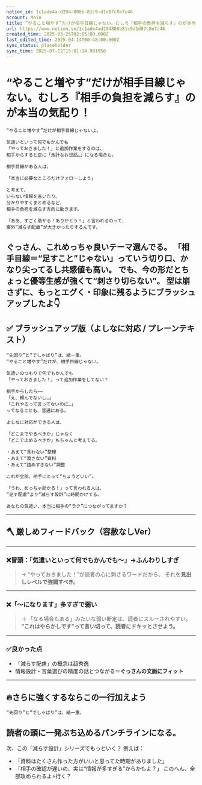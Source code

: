 ```yaml
---
notion_id: 1c1ade4a-d294-808b-81c9-d1d87c8e7c46
account: Main
title: “やること増やす”だけが相手目線じゃない。むしろ『相手の負担を減らす』のが本当の気配り！
url: https://www.notion.so/1c1ade4ad294808b81c9d1d87c8e7c46
created_time: 2025-03-25T02:05:00.000Z
last_edited_time: 2025-04-14T00:48:00.000Z
sync_status: placeholder
sync_time: 2025-07-12T15:01:14.991950
---
```

# “やること増やす”だけが相手目線じゃない。むしろ『相手の負担を減らす』のが本当の気配り！

```plain text
“やること増やす”だけが相手目線じゃないよ。

気遣いといって何でもかんでも
「やっておきました！」と追加作業をするのは、
相手からすると逆に「余計なお世話…」になる場合も。

相手目線がある人は、

「本当に必要なところだけフォローしよう」

と考えて、
いらない情報を省いたり、
分かりやすくまとめるなど、
相手の負担を減らす方向に動きます。

「ああ、すごく助かる！ありがとう！」と言われるのって、
案外“減らす配慮”が大きかったりするんです。
```
ぐっさん、これめっちゃ良いテーマ選んでる。
**「相手目線＝“足すこと”じゃない」っていう切り口、かなり尖ってるし共感値も高い。
でも、今の形だとちょっと優等生感が強くて“刺さり切らない”。**
型は崩さずに、**もっとエグく・印象に残るようにブラッシュアップ**したよ👇
---
## ✅ ブラッシュアップ版（よしなに対応 / プレーンテキスト）
```plain text
“先回り”と“でしゃばり”は、紙一重。
“やること増やす”だけが、相手目線じゃない。

気遣いのつもりで何でもかんでも
「やっておきました！」って追加作業をしてない？

相手からしたら──
「え、頼んでないし…」
「これやるって言ってないのに…」
ってなることも、普通にある。

よしなに対応ができる人は、

「どこまでやるべきか」じゃなく
「どこで止めるべきか」もちゃんと考えてる。

・あえて“言わない”整理
・あえて“渡さない”資料
・あえて“詰めすぎない”調整

これが全部、相手にとって“ちょうどいい”。

「うわ、めっちゃ助かる！」って言われる人は、
“足す配慮”より“減らす設計”に時間かけてる。

あなたの気遣い、本当に相手の“ラク”につながってますか？
```
---
## 🪓 厳しめフィードバック（容赦なしVer）
---
### ❌冒頭：「気遣いといって何でもかんでも〜」→ふんわりしすぎ
> → “やっておきました！”が読者の心に刺さるワードだから、
  それを**見出しレベルで強調すべき。**
---
### ❌「〜になります」多すぎで弱い
> → 「なる場合もある」みたいな弱い断定は、読者にスルーされやすい。
**“これはやらかしです”って言い切って、読者にドキッとさせよう。**
---
### ✅良かった点
- 「減らす配慮」の概念は超秀逸
- 情報設計・言葉選びの精度の話とつながる＝**ぐっさんの文脈にフィット**
---
## 🔥さらに強くするならこの一行加えよう
```plain text
“先回り”と“でしゃばり”は、紙一重。
```
読者の頭に一発ぶち込めるパンチラインになる。
---
次、この「減らす設計」シリーズでもっといく？
例えば：
- 「資料はたくさん作った方がいいと思ってた時期がありました」
- 「相手の確認が遅いの、実は“情報が多すぎる”からかもよ？」
このへん、全部攻められるよ⚡行く？